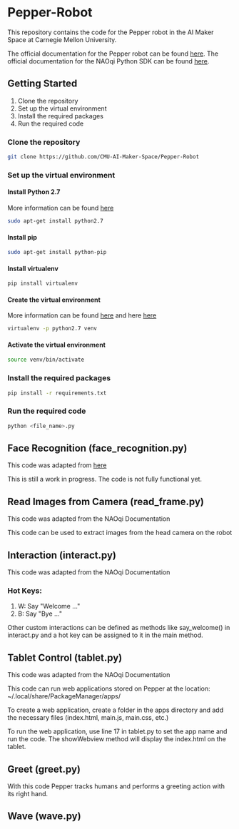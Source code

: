 # Pepper-Robot
This repository contains the code for the Pepper robot in the AI Maker Space at Carnegie Mellon University.

The official documentation for the Pepper robot can be found [here](http://doc.aldebaran.com/2-4/home_pepper.html).
The official documentation for the NAOqi Python SDK can be found [here](http://doc.aldebaran.com/2-4/index_dev_guide.html).

## Getting Started
1. Clone the repository
2. Set up the virtual environment
3. Install the required packages
4. Run the required code

### Clone the repository
```bash
git clone https://github.com/CMU-AI-Maker-Space/Pepper-Robot
```

### Set up the virtual environment

#### Install Python 2.7

More information can be found [here](https://www.python.org/downloads/release/python-2718/)

```bash
sudo apt-get install python2.7
```

#### Install pip
```bash
sudo apt-get install python-pip
```

#### Install virtualenv
```bash
pip install virtualenv
```

#### Create the virtual environment

More information can be found [here](https://docs.python-guide.org/dev/virtualenvs/) and here [here](https://stackoverflow.com/questions/65685217/how-to-create-a-python-2-7-virtual-environment-using-python-3-7)

```bash
virtualenv -p python2.7 venv
```

#### Activate the virtual environment
```bash
source venv/bin/activate
```

### Install the required packages
```bash
pip install -r requirements.txt
```

### Run the required code
```bash
python <file_name>.py
```

## Face Recognition (face_recognition.py)

This code was adapted from [here](https://blogemtech.medium.com/pepper-facial-recognition-43e24b10cea2)

This is still a work in progress. The code is not fully functional yet.

## Read Images from Camera (read_frame.py)

This code was adapted from the NAOqi Documentation

This code can be used to extract images from the head camera on the robot

## Interaction (interact.py)

This code was adapted from the NAOqi Documentation

### Hot Keys:
1. W: Say "Welcome ..."
2. B: Say "Bye ..."

Other custom interactions can be defined as methods like say_welcome() in interact.py and a hot key can be assigned to it in the main method.

## Tablet Control (tablet.py)

This code was adapted from the NAOqi Documentation

This code can run web applications stored on Pepper at the location: ~/.local/share/PackageManager/apps/

To create a web application, create a folder in the apps directory and add the necessary files (index.html, main.js, main.css, etc.)

To run the web application, use line 17 in tablet.py to set the app name and run the code. The showWebview method will display the index.html on the tablet.

## Greet (greet.py)

With this code Pepper tracks humans and performs a greeting action with its right hand.

## Wave (wave.py)

